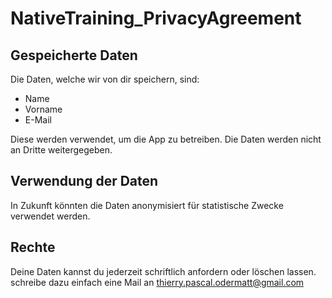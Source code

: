 # NativeTraining_PrivacyAgreement

## Gespeicherte Daten

Die Daten, welche wir von dir speichern, sind:
- Name
- Vorname
- E-Mail

Diese werden verwendet, um die App zu betreiben.
Die Daten werden nicht an Dritte weitergegeben.

## Verwendung der Daten

In Zukunft könnten die Daten anonymisiert für statistische Zwecke verwendet werden.

## Rechte

Deine Daten kannst du jederzeit schriftlich anfordern oder löschen lassen.
schreibe dazu einfach eine Mail an <thierry.pascal.odermatt@gmail.com>
